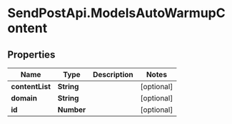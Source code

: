 # SendPostApi.ModelsAutoWarmupContent

## Properties
Name | Type | Description | Notes
------------ | ------------- | ------------- | -------------
**contentList** | **String** |  | [optional] 
**domain** | **String** |  | [optional] 
**id** | **Number** |  | [optional] 


